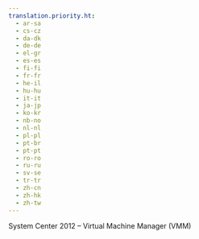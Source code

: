 ```yaml
---
translation.priority.ht: 
  - ar-sa
  - cs-cz
  - da-dk
  - de-de
  - el-gr
  - es-es
  - fi-fi
  - fr-fr
  - he-il
  - hu-hu
  - it-it
  - ja-jp
  - ko-kr
  - nb-no
  - nl-nl
  - pl-pl
  - pt-br
  - pt-pt
  - ro-ro
  - ru-ru
  - sv-se
  - tr-tr
  - zh-cn
  - zh-hk
  - zh-tw
---
```

System Center 2012 – Virtual Machine Manager \(VMM\)